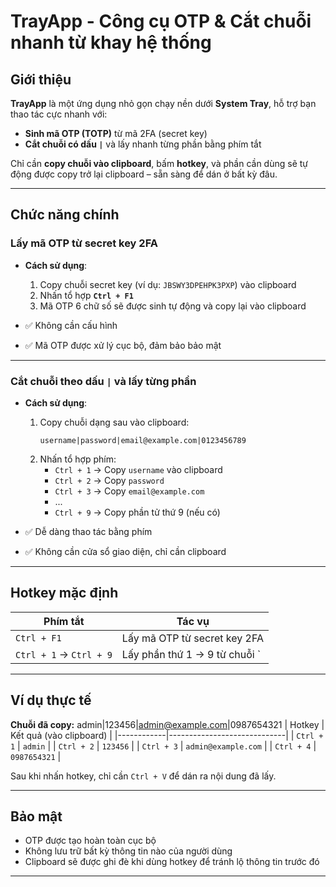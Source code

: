 # TrayApp - Công cụ OTP & Cắt chuỗi nhanh từ khay hệ thống

## Giới thiệu

**TrayApp** là một ứng dụng nhỏ gọn chạy nền dưới **System Tray**, hỗ trợ bạn thao tác cực nhanh với:

- **Sinh mã OTP (TOTP)** từ mã 2FA (secret key)
- **Cắt chuỗi có dấu `|`** và lấy nhanh từng phần bằng phím tắt

Chỉ cần **copy chuỗi vào clipboard**, bấm **hotkey**, và phần cần dùng sẽ tự động được copy trở lại clipboard – sẵn sàng để dán ở bất kỳ đâu.

---

## Chức năng chính

### Lấy mã OTP từ secret key 2FA

- **Cách sử dụng**:
  1. Copy chuỗi secret key (ví dụ: `JBSWY3DPEHPK3PXP`) vào clipboard
  2. Nhấn tổ hợp **`Ctrl + F1`**
  3. Mã OTP 6 chữ số sẽ được sinh tự động và copy lại vào clipboard

- ✅ Không cần cấu hình
- ✅ Mã OTP được xử lý cục bộ, đảm bảo bảo mật

---

### Cắt chuỗi theo dấu `|` và lấy từng phần

- **Cách sử dụng**:
  1. Copy chuỗi dạng sau vào clipboard:
     ```
     username|password|email@example.com|0123456789
     ```
  2. Nhấn tổ hợp phím:
     - `Ctrl + 1` → Copy `username` vào clipboard
     - `Ctrl + 2` → Copy `password`
     - `Ctrl + 3` → Copy `email@example.com`
     - ...
     - `Ctrl + 9` → Copy phần tử thứ 9 (nếu có)

- ✅ Dễ dàng thao tác bằng phím
- ✅ Không cần cửa sổ giao diện, chỉ cần clipboard

---

## Hotkey mặc định

| Phím tắt           | Tác vụ                             |
|--------------------|-------------------------------------|
| `Ctrl + F1`         | Lấy mã OTP từ secret key 2FA        |
| `Ctrl + 1` → `Ctrl + 9` | Lấy phần thứ 1 → 9 từ chuỗi `|`     |

---

## Ví dụ thực tế

**Chuỗi đã copy:**
admin|123456|admin@example.com|0987654321
| Hotkey     | Kết quả (vào clipboard)     |
|------------|-----------------------------|
| `Ctrl + 1` | `admin`                     |
| `Ctrl + 2` | `123456`                    |
| `Ctrl + 3` | `admin@example.com`         |
| `Ctrl + 4` | `0987654321`                |

Sau khi nhấn hotkey, chỉ cần `Ctrl + V` để dán ra nội dung đã lấy.

---

## Bảo mật

- OTP được tạo hoàn toàn cục bộ
- Không lưu trữ bất kỳ thông tin nào của người dùng
- Clipboard sẽ được ghi đè khi dùng hotkey để tránh lộ thông tin trước đó

---
